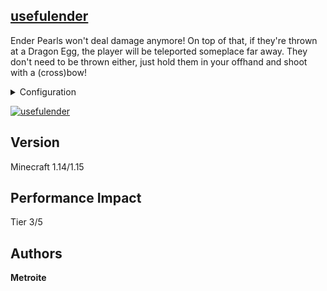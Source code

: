## [usefulender](https://download.metroite.de/#/home?url=https://github.com/Metroite/datapacks/tree/1.14/usefulender&rootDirectory=false)

Ender Pearls won't deal damage anymore! On top of that, if they're thrown at a Dragon Egg, the player will be teleported someplace far away. They don't need to be thrown either, just hold them in your offhand and shoot with a (cross)bow!

<details>
<summary>Configuration</summary>
<br>

Set *$accuracy$* in *ue.pearlthrow* higher, if the server is experiencing lag (3 is default): `/scoreboard players set $accuracy$ ue.pearlthrow 3`

Set *$distance$* in *ue.pearlthrow* higher, if either $accuracy$ is low or if somehow damage is still received (8 is default): `/scoreboard players set $distance$ ue.pearlthrow 8`

</details>

<a href="https://download.metroite.de/#/home?url=https://github.com/Metroite/datapacks/tree/1.14/usefulender&rootDirectory=false" rel="Ahh, finally some usefulness to ender pearls">![usefulender](usefulender.png?raw=true "Ahh, finally some usefulness to ender pearls")</a>

## Version

Minecraft 1.14/1.15

## Performance Impact

Tier 3/5

## Authors

**Metroite**
